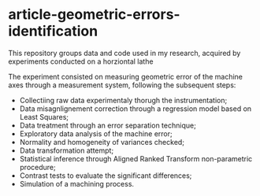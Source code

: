 # article-geometric-errors-identification
This repository groups data and code used in my research, acquired by experiments conducted on a horziontal lathe

The experiment consisted on measuring geometric error of the machine axes through a measurement system, following the subsequent steps:

- Collectiing raw data experimentaly thorugh the instrumentation;
- Data misagnlignement correction through a regression model based on Least Squares;
- Data treatment through an error separation technique;
- Exploratory data analysis of the machine error;
- Normality and homogeneity of variances checked;
- Data transformation attempt;
- Statistical inference through Aligned Ranked Transform non-parametric procedure;
- Contrast tests to evaluate the significant differences;
- Simulation of a machining process.
